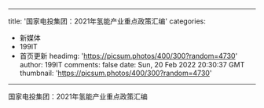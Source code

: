 
---
title: '国家电投集团：2021年氢能产业重点政策汇编'
categories: 
 - 新媒体
 - 199IT
 - 首页更新
headimg: 'https://picsum.photos/400/300?random=4730'
author: 199IT
comments: false
date: Sun, 20 Feb 2022 20:30:37 GMT
thumbnail: 'https://picsum.photos/400/300?random=4730'
---

<div>   
国家电投集团：2021年氢能产业重点政策汇编  
</div>
            